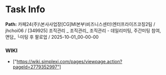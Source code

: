 # Task Info

**Path:** 카페24(주)\본사사업장\[CG]MI본부\비즈니스센터\엔터프라이즈코칭2팀 / jhchoi06 / [349925] 조직관리 _ 조직관리_ 조직관리 - 데일리미팅, 주간미팅 참여, 면담_ └미팅 후 팔로업 / 2025-10-01_00-00-00

### WIKI
- ["https://wiki.simplexi.com/pages/viewpage.action?pageId=2779352997"]

